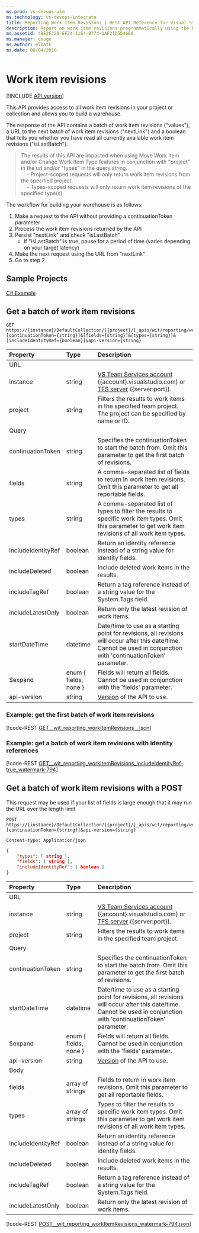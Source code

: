 ```yaml
---
ms.prod: vs-devops-alm
ms.technology: vs-devops-integrate
title: Reporting Work Item Revisions | REST API Reference for Visual Studio Team Services and Team Foundation Server
description: Report on work item revisions programmatically using the REST APIs for Visual Studio Team Services and Team Foundation Server.
ms.assetid: 4BE2F320-EF74-11E4-B774-1AF21D5D46B0
ms.manager: douge
ms.author: elbatk
ms.date: 08/04/2016
---
```


# Work item revisions
[!INCLUDE [API_version](../_data/version2-2.md)]

This API provides access to all work item revisions in your project or collection and allows you to build a warehouse.

The response of the API contains a batch of work item revisions ("values"), a URL to the next batch of work item revisions ("nextLink") and a boolean that tells you whether you have read all currently available work item revisions ("isLastBatch").

> The results of this API are impacted when using Move Work Item and/or Change Work Item Type features in conjunction with "project" in the url and/or "types" in the query string.<br/>
&nbsp;&nbsp;&nbsp;&nbsp;- Project-scoped requests will only return work item revisions from the specified project.<br/>
&nbsp;&nbsp;&nbsp;&nbsp;- Types-scoped requests will only return work item revisions of the specified type(s).

The workflow for building your warehouse is as follows:
  1. Make a request to the API without providing a continuationToken parameter
  2. Process the work item revisions returned by the API
  3. Persist "nextLink" and check "isLastBatch"
     * If "isLastBatch" is true, pause for a period of time (varies depending on your target latency)
  4. Make the next request using the URL from "nextLink"
  5. Go to step 2

## Sample Projects
[C# Example](https://github.com/sferg-msft/vsts-wit-reporting-example)

## Get a batch of work item revisions

```no-highlight
GET https://{instance}/DefaultCollection/[{project}/]_apis/wit/reporting/workItemRevisions?[continuationToken={string}]&[fields={string}]&[types={string}]&[includeIdentityRef={boolean}]&api-version={string}
```

| Property           | Type     | Description
|:-------------------|:---------|:----------------------------
| URL
| instance           | string   | [VS Team Services account](/integrate/get-started/rest/basics.md#vs-team-services) ({account}.visualstudio.com) or [TFS server](/integrate/get-started/rest/basics.md#tfs) ({server:port}).
| project            | string   | Filters the results to work items in the specified team project. The project can be specified by name or ID.
| Query
| continuationToken  | string   | Specifies the continuationToken to start the batch from. Omit this parameter to get the first batch of revisions.
| fields             | string   | A comma-separated list of fields to return in work item revisions. Omit this parameter to get all reportable fields.
| types              | string   | A comma-separated list of types to filter the results to specific work item types. Omit this parameter to get work item revisions of all work item types.
| includeIdentityRef | boolean  | Return an identity reference instead of a string value for identity fields.
| includeDeleted     | boolean  | Include deleted work items in the results.
| includeTagRef      | boolean  | Return a tag reference instead of a string value for the System.Tags field.
| includeLatestOnly  | boolean  | Return only the latest revision of work items.  
| startDateTime      | datetime | Date/time to use as a starting point for revisions, all revisions will occur after this date/time. Cannot be used in conjunction with 'continuationToken' parameter.
| $expand            | enum { fields, none } | Fields will return all fields.  Cannot be used in conjunction with the 'fields' parameter.
| api-version        | string   | [Version](../../get-started/rest/basics.md#versions) of the API to use.

### Example: get the first batch of work item revisions

[!code-REST [GET__wit_reporting_workItemRevisions__json](./_data/reportingWorkItemRevisions/GET__wit_reporting_workItemRevisions.json)]

### Example: get a batch of work item revisions with identity references

[!code-REST [GET__wit_reporting_workItemRevisions_includeIdentityRef-true_watermark-794](./_data/reportingWorkItemRevisions/GET__wit_reporting_workItemRevisions_includeIdentityRef-true_watermark-794.json)]

## Get a batch of work item revisions with a POST

This request may be used if your list of fields is large enough that it may run the URL over the length limit

```no-highlight
POST https://{instance}/DefaultCollection/[{project}/]_apis/wit/reporting/workItemRevisions?[continuationToken={string}]&api-version={string}
```
```http
Content-type: Application/json
```
```json
{
	"types": [ string ],
	"fields": [ string ],
	"includeIdentityRef": [ boolean ]
}
```

| Property           | Type             | Description 
|:-------------------|:-----------------|:----------------------------
| URL
| instance           | string           | [VS Team Services account](/integrate/get-started/rest/basics.md#vs-team-services) ({account}.visualstudio.com) or [TFS server](/integrate/get-started/rest/basics.md#tfs) ({server:port}).
| project            | string           | Filters the results to work items in the specified team project.
| Query
| continuationToken  | string           | Specifies the continuationToken to start the batch from. Omit this parameter to get the first batch of revisions.
| startDateTime      | datetime         | Date/time to use as a starting point for revisions, all revisions will occur after this date/time. Cannot be used in conjunction with 'continuationToken' parameter.
| $expand            | enum { fields, none } | Fields will return all fields.  Cannot be used in conjunction with the 'fields' parameter.
| api-version        | string           | [Version](../../get-started/rest/basics.md#versions) of the API to use.
| Body
| fields             | array of strings | Fields to return in work item revisions. Omit this parameter to get all reportable fields.
| types              | array of strings | Types to filter the results to specific work item types. Omit this parameter to get work item revisions of all work item types.
| includeIdentityRef | boolean          | Return an identity reference instead of a string value for identity fields.
| includeDeleted     | boolean  | Include deleted work items in the results.
| includeTagRef      | boolean  | Return a tag reference instead of a string value for the System.Tags field.
| includeLatestOnly  | boolean  | Return only the latest revision of work items.  

[!code-REST [POST__wit_reporting_workItemRevisions_watermark-794.json](./_data/reportingWorkItemRevisions/POST__wit_reporting_workItemRevisions_watermark-794.json)]
